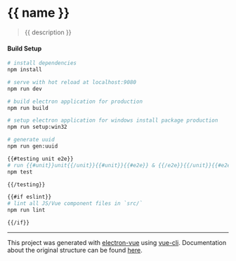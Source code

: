 # {{ name }}

> {{ description }}

#### Build Setup

``` bash
# install dependencies
npm install

# serve with hot reload at localhost:9080
npm run dev

# build electron application for production
npm run build

# setup electron application for windows install package production
npm run setup:win32

# generate uuid
npm run gen:uuid

{{#testing unit e2e}}
# run {{#unit}}unit{{/unit}}{{#unit}}{{#e2e}} & {{/e2e}}{{/unit}}{{#e2e}}end-to-end{{/e2e}} tests
npm test

{{/testing}}

{{#if eslint}}
# lint all JS/Vue component files in `src/`
npm run lint

{{/if}}
```

---

This project was generated with [electron-vue](https://github.com/SimulatedGREG/electron-vue) using [vue-cli](https://github.com/vuejs/vue-cli). Documentation about the original structure can be found [here](https://simulatedgreg.gitbooks.io/electron-vue/content/index.html).

